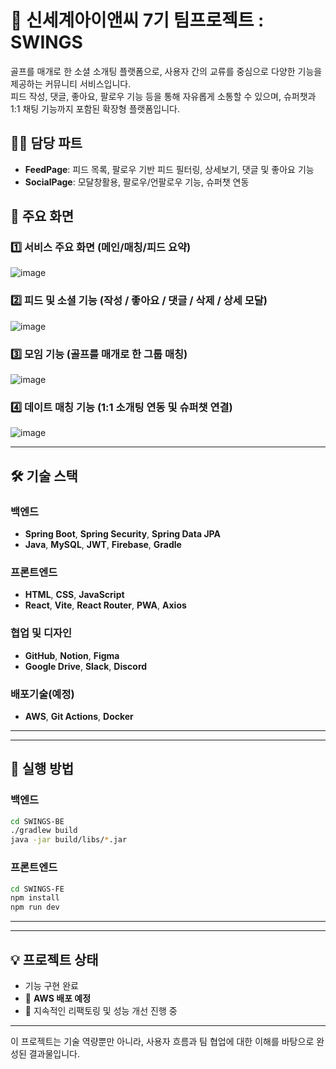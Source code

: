 # 🎯 신세계아이앤씨 7기 팀프로젝트 : SWINGS
골프를 매개로 한 소셜 소개팅 플랫폼으로, 사용자 간의 교류를 중심으로 다양한 기능을 제공하는 커뮤니티 서비스입니다.  
피드 작성, 댓글, 좋아요, 팔로우 기능 등을 통해 자유롭게 소통할 수 있으며, 슈퍼챗과 1:1 채팅 기능까지 포함된 확장형 플랫폼입니다.

## 👩‍💻 담당 파트
- **FeedPage**: 피드 목록, 팔로우 기반 피드 필터링, 상세보기, 댓글 및 좋아요 기능
- **SocialPage**: 모달창활용, 팔로우/언팔로우 기능, 슈퍼챗 연동

## 📸 주요 화면
### 1️⃣ 서비스 주요 화면 (메인/매칭/피드 요약)
![image](https://github.com/user-attachments/assets/7136bd2f-6141-46b1-9396-66f7f1deeaa5)
### 2️⃣ 피드 및 소셜 기능 (작성 / 좋아요 / 댓글 / 삭제 / 상세 모달)
![image](https://github.com/user-attachments/assets/4677693f-a448-4d1f-9e16-f27edcd96d26)
### 3️⃣ 모임 기능 (골프를 매개로 한 그룹 매칭)
![image](https://github.com/user-attachments/assets/ecb12a92-99c2-49b0-a4b8-a6ef0414b694)
### 4️⃣ 데이트 매칭 기능 (1:1 소개팅 연동 및 슈퍼챗 연결)
![image](https://github.com/user-attachments/assets/4d47cf64-0596-40f2-aaa5-045ec6a77bb2)

---

## 🛠 기술 스택

### 백엔드
- **Spring Boot**, **Spring Security**, **Spring Data JPA**
- **Java**, **MySQL**, **JWT**, **Firebase**, **Gradle**

### 프론트엔드
- **HTML**, **CSS**, **JavaScript**
- **React**, **Vite**, **React Router**, **PWA**, **Axios**

### 협업 및 디자인
- **GitHub**, **Notion**, **Figma**
- **Google Drive**, **Slack**, **Discord**
  
### 배포기술(예정)
- **AWS**, **Git Actions**, **Docker**

---

---

## 🧪 실행 방법

### 백엔드
```bash
cd SWINGS-BE
./gradlew build
java -jar build/libs/*.jar
```

### 프론트엔드
```bash
cd SWINGS-FE
npm install
npm run dev
```

---

---

## 💡 프로젝트 상태

- 기능 구현 완료
- 🚀 **AWS 배포 예정**
- 📌 지속적인 리팩토링 및 성능 개선 진행 중

---

이 프로젝트는 기술 역량뿐만 아니라, 사용자 흐름과 팀 협업에 대한 이해를 바탕으로 완성된 결과물입니다.
